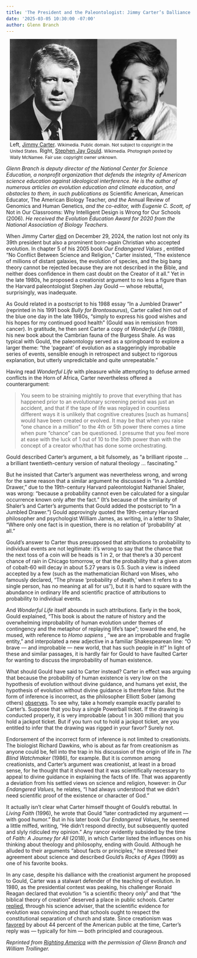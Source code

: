 ```yaml
---
title: 'The President and the Paleontologist: Jimmy Carter’s Dalliance with Creationism and Stephen Jay Gould’s Stumble in Rebutting It'
date: '2025-03-05 10:30:00 -07:00'
author: Glenn Branch
---
```


<figure class="on-the-left-side" style="margin-top: 10px; margin-right: 40px; margin-bottom: 10px; margin-left: 10px;">
<img src="/uploads/2025/Branch_Carter_Gould.jpg" alt="Left, Jimmy Carter. Right, Stephen Jay Gould."/>
<figcaption>Left, <a href="https://commons.wikimedia.org/wiki/File:Jimmy_Carter_1971_a.jpg">Jimmy Carter</a>. <small>Wikimedia. Public domain. Not subject to copyright in the United States.</small> Right, <a href="https://en.wikipedia.org/wiki/File:Stephen_Jay_Gould_2015,_portrait_(unknown_date).jpg">Stephen Jay Gould</a>. <small>Wikimedia. Photograph posted by Wally McNamee. Fair use: copyright owner unknown.</small>
</figcaption>
</figure>

<p><i>Glenn Branch is deputy director of the National Center for Science Education, a nonprofit organization that defends the integrity of American science education against ideological interference. He is the author of numerous articles on evolution education and climate education, and obstacles to them, in such publications as </i>Scientific American, American Educator, The American Biology Teacher, <i>and the </i>Annual Review of Genomics and Human Genetics, <i>and the co-editor, with Eugenie C. Scott, of </i>Not in Our Classrooms: Why Intelligent Design is Wrong for Our Schools (2006). <i> He received the Evolution Education Award for 2020 from the National Association of Biology Teachers.</i></p>

<p>When Jimmy Carter <a href="https://www.nytimes.com/2024/12/29/us/politics/jimmy-carter-dead.html">died</a> on December 29, 2024, the nation lost not only its 39th president but also a prominent born-again Christian who accepted evolution. In chapter 5 of his 2005 book <i>Our Endangered Values </i>, entitled “No Conflict Between Science and Religion,” Carter insisted, “The existence of millions of distant galaxies, the evolution of species, and the big bang theory cannot be rejected because they are not described in the Bible, and neither does confidence in them cast doubt on the Creator of it all.” Yet in the late 1980s, he proposed a creationist argument to no less a figure than the Harvard paleontologist Stephen Jay Gould — whose rebuttal, surprisingly, was inadequate.

<!--more-->

<p>As Gould related in a postscript to his 1988 essay “In a Jumbled Drawer” (reprinted in his 1991 book <i>Bully for Brontosaurus</i>), Carter called him out of the blue one day in the late 1980s, “simply to express his good wishes and his hopes for my continued good health” (Gould was in remission from cancer). In gratitude, he then sent Carter a copy of <i>Wonderful Life</i> (1989), his new book about the Cambrian fauna of the Burgess Shale. As was typical with Gould, the paleontology served as a springboard to explore a larger theme: “the ‘pageant’ of evolution as a staggeringly improbable series of events, sensible enough in retrospect and subject to rigorous explanation, but utterly unpredictable and quite unrepeatable.”</p>

<p>Having read <i>Wonderful Life</i> with pleasure while attempting to defuse armed conflicts in the Horn of Africa, Carter nevertheless offered a counterargument:

<blockquote>You seem to be straining mightily to prove that everything that has happened prior to an evolutionary screening period was just an accident, and that if the tape of life was replayed in countless different ways it is unlikely that cognitive creatures [such as humans] would have been created or evolved. It may be that when you raise “one chance in a million” to the 4th or 5th power there comes a time when pure “chance” can be questioned. I presume that you feel more at ease with the luck of 1 out of 10 to the 30th power than with the concept of a creator who/that has done some orchestrating.</blockquote>

<p>Gould described Carter’s argument, a bit fulsomely, as “a brilliant riposte ... a brilliant twentieth-century version of natural theology ... fascinating.”</p>

<p>But he insisted that Carter’s argument was nevertheless wrong, and wrong for the same reason that a similar argument he discussed in “In a Jumbled Drawer,” due to the 19th-century Harvard paleontologist Nathaniel Shaler, was wrong: “because a probability cannot even be calculated for a singular occurrence known only after the fact.” (It’s because of the similarity of Shaler’s and Carter’s arguments that Gould added the postscript to “In a Jumbled Drawer.”) Gould approvingly quoted the 19th-century Harvard philosopher and psychologist William James, as writing, in a letter to Shaler, “Where only one fact is in question, there is no relation of ‘probability’ at all.”</p>

<p>Gould’s answer to Carter thus presupposed that attributions to probability to individual events are not legitimate: it’s wrong to say that the chance that the next toss of a coin will be heads is 1 in 2, or that there’s a 30 percent chance of rain in Chicago tomorrow, or that the probability that a given atom of cobalt-60 will decay in about 5.27 years is 0.5. Such a view is indeed accepted by a few (such as the mathematician Richard von Mises, who famously declared, “The phrase ‘probability of death,’ when it refers to a single person, has no meaning at all for us”), but it is hard to square with the abundance in ordinary life and scientific practice of attributions to probability to individual events.</p>

<p>And <i>Wonderful Life</i> itself abounds in such attributions. Early in the book, Gould explained, “This book is about the nature of history and the overwhelming improbability of human evolution under themes of contingency and the metaphor of replaying life’s tape”; toward the end, he mused, with reference to <i>Homo sapiens </i>, “we are an improbable and fragile entity,” and interpolated a new adjective in a familiar Shakespearean line: “O brave — and improbable — new world, that has such people in it!” In light of these and similar passages, it is hardly fair for Gould to have faulted Carter for wanting to discuss the improbability of human existence.</p>

<p>What should Gould have said to Carter instead? Carter in effect was arguing that because the probability of human existence is very low on the hypothesis of evolution without divine guidance, and humans yet exist, the hypothesis of evolution without divine guidance is therefore false. But the form of inference is incorrect, as the philosopher Elliott Sober (among others) <a href="https://link.springer.com/article/10.1023/A:1019579220694">observes</a>. To see why, take a homely example exactly parallel to Carter’s. Suppose that you buy a single Powerball ticket. If the drawing is conducted properly, it is very improbable (about 1 in 300 million) that you hold a jackpot ticket. But if you turn out to hold a jackpot ticket, are you entitled to infer that the drawing was rigged in your favor? Surely not.</p>

<p>Endorsement of the incorrect form of inference is not limited to creationists. The biologist Richard Dawkins, who is about as far from creationism as anyone could be, fell into the trap in his discussion of the origin of life in <i>The Blind Watchmaker</i> (1986), for example. But it is common among creationists, and Carter’s argument was creationist, at least in a broad sense, for he thought that it showed that it was scientifically necessary to appeal to divine guidance in explaining the facts of life. That was apparently a deviation from his settled views on science and religion, however: in <i>Our Endangered Values</i>, he relates, “I had always understood that we didn’t need scientific proof of the existence or character of God.”</p>

<p>It actually isn’t clear what Carter himself thought of Gould’s rebuttal. In <i>Living Faith</i> (1996), he wrote that Gould “later contradicted my argument — with good humor.” But in his later book <i>Our Endangered Values</i>, he seemed a little miffed, writing, “He didn’t respond directly, but subsequently quoted and slyly ridiculed my opinion.” Any rancor evidently subsided by the time of <i>Faith: A Journey for All</i> (2018), in which Carter listed the influences on his thinking about theology and philosophy, ending with Gould. Although he alluded to their arguments “about facts or principles,” he stressed their agreement about science and described Gould’s <i>Rocks of Ages</i> (1999) as one of his favorite books.</p>

<p>In any case, despite his dalliance with the creationist argument he proposed to Gould, Carter was a stalwart defender of the teaching of evolution. In 1980, as the presidential contest was peaking, his challenger Ronald Reagan declared that evolution “is a scientific theory only” and that “the biblical theory of creation” deserved a place in public schools. Carter <a href="https://www.science.org/doi/10.1126/science.210.4465.35">replied</a>, through his science adviser, that the scientific evidence for evolution was convincing and that schools ought to respect the constitutional separation of church and state. Since creationism was <a href="https://news.gallup.com/poll/21814/evolution-creationism-intelligent-design.aspx">favored</a> by about 44 percent of the American public at the time, Carter’s reply was — typically for him — both principled and courageous.</p>

<i>Reprinted from <a href="https://rightingamerica.net/the-president-and-the-paleontologist-jimmy-carters-dalliance-with-creationism-and-stephen-jay-goulds-stumble-in-rebutting-it/"> Righting America</a> with the permission of Glenn Branch and William Trollinger.</i>
